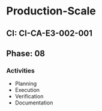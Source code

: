 # Production-Scale

## CI: CI-CA-E3-002-001
## Phase: 08

### Activities
- Planning
- Execution
- Verification
- Documentation
